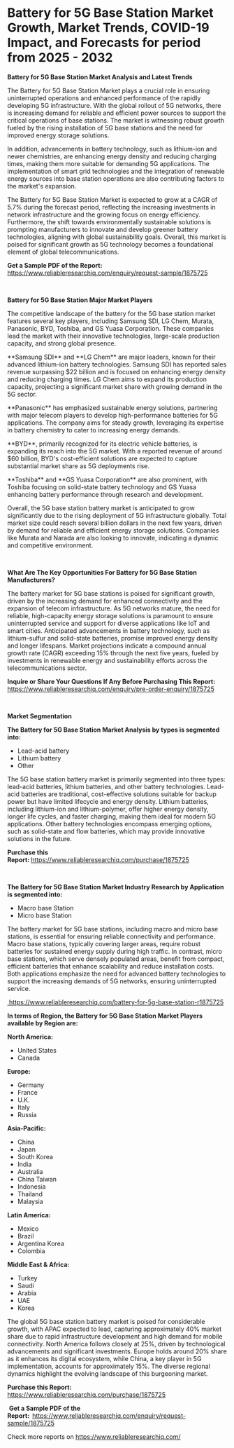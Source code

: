 <p><h1>Battery for 5G Base Station Market Growth, Market Trends, COVID-19 Impact, and Forecasts for period from 2025 - 2032</h1></p><p><strong>Battery for 5G Base Station Market Analysis and Latest Trends</strong></p>
<p><p>The Battery for 5G Base Station Market plays a crucial role in ensuring uninterrupted operations and enhanced performance of the rapidly developing 5G infrastructure. With the global rollout of 5G networks, there is increasing demand for reliable and efficient power sources to support the critical operations of base stations. The market is witnessing robust growth fueled by the rising installation of 5G base stations and the need for improved energy storage solutions.</p><p>In addition, advancements in battery technology, such as lithium-ion and newer chemistries, are enhancing energy density and reducing charging times, making them more suitable for demanding 5G applications. The implementation of smart grid technologies and the integration of renewable energy sources into base station operations are also contributing factors to the market's expansion.</p><p>The Battery for 5G Base Station Market is expected to grow at a CAGR of 5.7% during the forecast period, reflecting the increasing investments in network infrastructure and the growing focus on energy efficiency. Furthermore, the shift towards environmentally sustainable solutions is prompting manufacturers to innovate and develop greener battery technologies, aligning with global sustainability goals. Overall, this market is poised for significant growth as 5G technology becomes a foundational element of global telecommunications.</p></p>
<p><strong>Get a Sample PDF of the Report:&nbsp;</strong> <a href="https://www.reliableresearchiq.com/enquiry/request-sample/1875725?utm_campaign=2144&utm_medium=2&utm_source=Github&utm_content=ia&utm_term=04022025&utm_id=battery-for-5g-base-station">https://www.reliableresearchiq.com/enquiry/request-sample/1875725</a></p>
<p>&nbsp;</p>
<p><strong>Battery for 5G Base Station Major Market Players</strong></p>
<p><p>The competitive landscape of the battery for the 5G base station market features several key players, including Samsung SDI, LG Chem, Murata, Panasonic, BYD, Toshiba, and GS Yuasa Corporation. These companies lead the market with their innovative technologies, large-scale production capacity, and strong global presence.</p><p>**Samsung SDI** and **LG Chem** are major leaders, known for their advanced lithium-ion battery technologies. Samsung SDI has reported sales revenue surpassing $22 billion and is focused on enhancing energy density and reducing charging times. LG Chem aims to expand its production capacity, projecting a significant market share with growing demand in the 5G sector.</p><p>**Panasonic** has emphasized sustainable energy solutions, partnering with major telecom players to develop high-performance batteries for 5G applications. The company aims for steady growth, leveraging its expertise in battery chemistry to cater to increasing energy demands.</p><p>**BYD**, primarily recognized for its electric vehicle batteries, is expanding its reach into the 5G market. With a reported revenue of around $60 billion, BYD's cost-efficient solutions are expected to capture substantial market share as 5G deployments rise.</p><p>**Toshiba** and **GS Yuasa Corporation** are also prominent, with Toshiba focusing on solid-state battery technology and GS Yuasa enhancing battery performance through research and development.</p><p>Overall, the 5G base station battery market is anticipated to grow significantly due to the rising deployment of 5G infrastructure globally. Total market size could reach several billion dollars in the next few years, driven by demand for reliable and efficient energy storage solutions. Companies like Murata and Narada are also looking to innovate, indicating a dynamic and competitive environment.</p></p>
<p>&nbsp;</p>
<p><strong>What Are The Key Opportunities For Battery for 5G Base Station Manufacturers?</strong></p>
<p><p>The battery market for 5G base stations is poised for significant growth, driven by the increasing demand for enhanced connectivity and the expansion of telecom infrastructure. As 5G networks mature, the need for reliable, high-capacity energy storage solutions is paramount to ensure uninterrupted service and support for diverse applications like IoT and smart cities. Anticipated advancements in battery technology, such as lithium-sulfur and solid-state batteries, promise improved energy density and longer lifespans. Market projections indicate a compound annual growth rate (CAGR) exceeding 15% through the next five years, fueled by investments in renewable energy and sustainability efforts across the telecommunications sector.</p></p>
<p><strong>Inquire or Share Your Questions If Any Before Purchasing This Report:</strong> <a href="https://www.reliableresearchiq.com/enquiry/pre-order-enquiry/1875725?utm_campaign=2144&utm_medium=2&utm_source=Github&utm_content=ia&utm_term=04022025&utm_id=battery-for-5g-base-station">https://www.reliableresearchiq.com/enquiry/pre-order-enquiry/1875725</a></p>
<p>&nbsp;</p>
<p><strong>Market Segmentation</strong></p>
<p><strong>The Battery for 5G Base Station Market Analysis by types is segmented into:</strong></p>
<p><ul><li>Lead-acid battery</li><li>Lithium battery</li><li>Other</li></ul></p>
<p><p>The 5G base station battery market is primarily segmented into three types: lead-acid batteries, lithium batteries, and other battery technologies. Lead-acid batteries are traditional, cost-effective solutions suitable for backup power but have limited lifecycle and energy density. Lithium batteries, including lithium-ion and lithium-polymer, offer higher energy density, longer life cycles, and faster charging, making them ideal for modern 5G applications. Other battery technologies encompass emerging options, such as solid-state and flow batteries, which may provide innovative solutions in the future.</p></p>
<p><strong>Purchase this Report:&nbsp;</strong><a href="https://www.reliableresearchiq.com/purchase/1875725?utm_campaign=2144&utm_medium=2&utm_source=Github&utm_content=ia&utm_term=04022025&utm_id=battery-for-5g-base-station">https://www.reliableresearchiq.com/purchase/1875725</a></p>
<p>&nbsp;</p>
<p><strong>The Battery for 5G Base Station Market Industry Research by Application is segmented into:</strong></p>
<p><ul><li>Macro base Station</li><li>Micro base Station</li></ul></p>
<p><p>The battery market for 5G base stations, including macro and micro base stations, is essential for ensuring reliable connectivity and performance. Macro base stations, typically covering larger areas, require robust batteries for sustained energy supply during high traffic. In contrast, micro base stations, which serve densely populated areas, benefit from compact, efficient batteries that enhance scalability and reduce installation costs. Both applications emphasize the need for advanced battery technologies to support the increasing demands of 5G networks, ensuring uninterrupted service.</p></p>
<p><a href="https://www.reliableresearchiq.com/battery-for-5g-base-station-r1875725?utm_campaign=2144&utm_medium=2&utm_source=Github&utm_content=ia&utm_term=04022025&utm_id=battery-for-5g-base-station">&nbsp;https://www.reliableresearchiq.com/battery-for-5g-base-station-r1875725</a></p>
<p><strong>In terms of Region, the Battery for 5G Base Station Market Players available by Region are:</strong></p>
<p>
    <p> <strong> North America: </strong>
        <ul>
            <li>United States</li>
            <li>Canada</li>
        </ul>
        </p> 
    <p> <strong> Europe: </strong>
        <ul>
            <li>Germany</li>
            <li>France</li>
            <li>U.K.</li>
            <li>Italy</li>
            <li>Russia</li>
        </ul>
        </p> 
    <p> <strong> Asia-Pacific: </strong>
        <ul>
            <li>China</li>
            <li>Japan</li>
            <li>South Korea</li>
            <li>India</li>
            <li>Australia</li>
            <li>China Taiwan</li>
            <li>Indonesia</li>
            <li>Thailand</li>
            <li>Malaysia</li>
        </ul>
        </p> 
    <p> <strong> Latin America: </strong>
        <ul>
            <li>Mexico</li>
            <li>Brazil</li>
            <li>Argentina Korea</li>
            <li>Colombia</li>
        </ul>
        </p> 
    <p> <strong> Middle East & Africa: </strong>
        <ul>
            <li>Turkey</li>
            <li>Saudi</li>
            <li>Arabia</li>
            <li>UAE</li>
            <li>Korea</li>
        </ul>
    </p>
    </p>
<p><p>The global 5G base station battery market is poised for considerable growth, with APAC expected to lead, capturing approximately 40% market share due to rapid infrastructure development and high demand for mobile connectivity. North America follows closely at 25%, driven by technological advancements and significant investments. Europe holds around 20% share as it enhances its digital ecosystem, while China, a key player in 5G implementation, accounts for approximately 15%. The diverse regional dynamics highlight the evolving landscape of this burgeoning market.</p></p>
<p><strong>Purchase this Report: </strong><a href="https://www.reliableresearchiq.com/purchase/1875725?utm_campaign=2144&utm_medium=2&utm_source=Github&utm_content=ia&utm_term=04022025&utm_id=battery-for-5g-base-station">https://www.reliableresearchiq.com/purchase/1875725</a></p>
<p>&nbsp;<strong>Get a Sample PDF of the Report:&nbsp;&nbsp;</strong><a href="https://www.reliableresearchiq.com/enquiry/request-sample/1875725?utm_campaign=2144&utm_medium=2&utm_source=Github&utm_content=ia&utm_term=04022025&utm_id=battery-for-5g-base-station">https://www.reliableresearchiq.com/enquiry/request-sample/1875725</a></p>
<p><strong></strong></p>
<p>Check more reports on <a href="https://www.reliableresearchiq.com/?utm_campaign=2144&utm_medium=2&utm_source=Github&utm_content=ia&utm_term=04022025&utm_id=battery-for-5g-base-station">https://www.reliableresearchiq.com/</a></p>